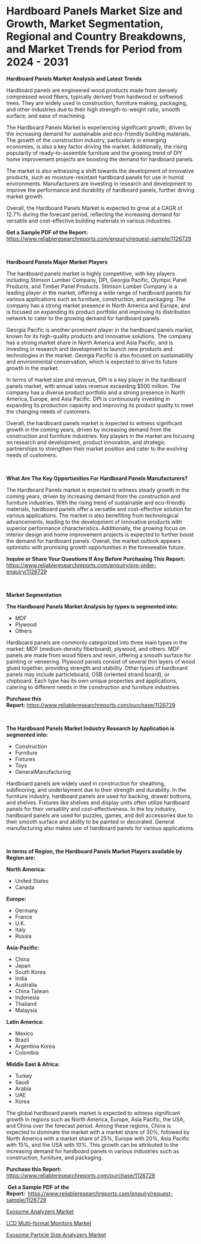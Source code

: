 <p><h1>Hardboard Panels Market Size and Growth, Market Segmentation, Regional and Country Breakdowns, and Market Trends for Period from 2024 -  2031</h1></p><p><strong>Hardboard Panels Market Analysis and Latest Trends</strong></p>
<p><p>Hardboard panels are engineered wood products made from densely compressed wood fibers, typically derived from hardwood or softwood trees. They are widely used in construction, furniture making, packaging, and other industries due to their high strength-to-weight ratio, smooth surface, and ease of machining.</p><p>The Hardboard Panels Market is experiencing significant growth, driven by the increasing demand for sustainable and eco-friendly building materials. The growth of the construction industry, particularly in emerging economies, is also a key factor driving the market. Additionally, the rising popularity of ready-to-assemble furniture and the growing trend of DIY home improvement projects are boosting the demand for hardboard panels.</p><p>The market is also witnessing a shift towards the development of innovative products, such as moisture-resistant hardboard panels for use in humid environments. Manufacturers are investing in research and development to improve the performance and durability of hardboard panels, further driving market growth.</p><p>Overall, the Hardboard Panels Market is expected to grow at a CAGR of 12.7% during the forecast period, reflecting the increasing demand for versatile and cost-effective building materials in various industries.</p></p>
<p><strong>Get a Sample PDF of the Report:&nbsp;</strong> <a href="https://www.reliableresearchreports.com/enquiry/request-sample/1126729">https://www.reliableresearchreports.com/enquiry/request-sample/1126729</a></p>
<p>&nbsp;</p>
<p><strong>Hardboard Panels Major Market Players</strong></p>
<p><p>The hardboard panels market is highly competitive, with key players including Stimson Lumber Company, DPI, Georgia Pacific, Olympic Panel Products, and Timber Panel Products. Stimson Lumber Company is a leading player in the market, offering a wide range of hardboard panels for various applications such as furniture, construction, and packaging. The company has a strong market presence in North America and Europe, and is focused on expanding its product portfolio and improving its distribution network to cater to the growing demand for hardboard panels.</p><p>Georgia Pacific is another prominent player in the hardboard panels market, known for its high-quality products and innovative solutions. The company has a strong market share in North America and Asia Pacific, and is investing in research and development to launch new products and technologies in the market. Georgia Pacific is also focused on sustainability and environmental conservation, which is expected to drive its future growth in the market.</p><p>In terms of market size and revenue, DPI is a key player in the hardboard panels market, with annual sales revenue exceeding $500 million. The company has a diverse product portfolio and a strong presence in North America, Europe, and Asia Pacific. DPI is continuously investing in expanding its production capacity and improving its product quality to meet the changing needs of customers.</p><p>Overall, the hardboard panels market is expected to witness significant growth in the coming years, driven by increasing demand from the construction and furniture industries. Key players in the market are focusing on research and development, product innovation, and strategic partnerships to strengthen their market position and cater to the evolving needs of customers.</p></p>
<p>&nbsp;</p>
<p><strong>What Are The Key Opportunities For Hardboard Panels Manufacturers?</strong></p>
<p><p>The Hardboard Panels market is expected to witness steady growth in the coming years, driven by increasing demand from the construction and furniture industries. With the rising trend of sustainable and eco-friendly materials, hardboard panels offer a versatile and cost-effective solution for various applications. The market is also benefiting from technological advancements, leading to the development of innovative products with superior performance characteristics. Additionally, the growing focus on interior design and home improvement projects is expected to further boost the demand for hardboard panels. Overall, the market outlook appears optimistic with promising growth opportunities in the foreseeable future.</p></p>
<p><strong>Inquire or Share Your Questions If Any Before Purchasing This Report:</strong> <a href="https://www.reliableresearchreports.com/enquiry/pre-order-enquiry/1126729">https://www.reliableresearchreports.com/enquiry/pre-order-enquiry/1126729</a></p>
<p>&nbsp;</p>
<p><strong>Market Segmentation</strong></p>
<p><strong>The Hardboard Panels Market Analysis by types is segmented into:</strong></p>
<p><ul><li>MDF</li><li>Plywood</li><li>Others</li></ul></p>
<p><p>Hardboard panels are commonly categorized into three main types in the market: MDF (medium-density fiberboard), plywood, and others. MDF panels are made from wood fibers and resin, offering a smooth surface for painting or veneering. Plywood panels consist of several thin layers of wood glued together, providing strength and stability. Other types of hardboard panels may include particleboard, OSB (oriented strand board), or chipboard. Each type has its own unique properties and applications, catering to different needs in the construction and furniture industries.</p></p>
<p><strong>Purchase this Report:&nbsp;</strong><a href="https://www.reliableresearchreports.com/purchase/1126729">https://www.reliableresearchreports.com/purchase/1126729</a></p>
<p>&nbsp;</p>
<p><strong>The Hardboard Panels Market Industry Research by Application is segmented into:</strong></p>
<p><ul><li>Construction</li><li>Furniture</li><li>Fixtures</li><li>Toys</li><li>GeneralManufacturing</li></ul></p>
<p><p>Hardboard panels are widely used in construction for sheathing, subflooring, and underlayment due to their strength and durability. In the furniture industry, hardboard panels are used for backing, drawer bottoms, and shelves. Fixtures like shelves and display units often utilize hardboard panels for their versatility and cost-effectiveness. In the toy industry, hardboard panels are used for puzzles, games, and doll accessories due to their smooth surface and ability to be painted or decorated. General manufacturing also makes use of hardboard panels for various applications.</p></p>
<p>&nbsp;</p>
<p><strong>In terms of Region, the Hardboard Panels Market Players available by Region are:</strong></p>
<p>
    <p> <strong> North America: </strong>
        <ul>
            <li>United States</li>
            <li>Canada</li>
        </ul>
        </p> 
    <p> <strong> Europe: </strong>
        <ul>
            <li>Germany</li>
            <li>France</li>
            <li>U.K.</li>
            <li>Italy</li>
            <li>Russia</li>
        </ul>
        </p> 
    <p> <strong> Asia-Pacific: </strong>
        <ul>
            <li>China</li>
            <li>Japan</li>
            <li>South Korea</li>
            <li>India</li>
            <li>Australia</li>
            <li>China Taiwan</li>
            <li>Indonesia</li>
            <li>Thailand</li>
            <li>Malaysia</li>
        </ul>
        </p> 
    <p> <strong> Latin America: </strong>
        <ul>
            <li>Mexico</li>
            <li>Brazil</li>
            <li>Argentina Korea</li>
            <li>Colombia</li>
        </ul>
        </p> 
    <p> <strong> Middle East & Africa: </strong>
        <ul>
            <li>Turkey</li>
            <li>Saudi</li>
            <li>Arabia</li>
            <li>UAE</li>
            <li>Korea</li>
        </ul>
    </p>
    </p>
<p><p>The global hardboard panels market is expected to witness significant growth in regions such as North America, Europe, Asia Pacific, the USA, and China over the forecast period. Among these regions, China is expected to dominate the market with a market share of 30%, followed by North America with a market share of 25%, Europe with 20%, Asia Pacific with 15%, and the USA with 10%. This growth can be attributed to the increasing demand for hardboard panels in various industries such as construction, furniture, and packaging.</p></p>
<p><strong>Purchase this Report: </strong><a href="https://www.reliableresearchreports.com/purchase/1126729">https://www.reliableresearchreports.com/purchase/1126729</a></p>
<p>&nbsp;<strong>Get a Sample PDF of the Report:&nbsp;&nbsp;</strong><a href="https://www.reliableresearchreports.com/enquiry/request-sample/1126729">https://www.reliableresearchreports.com/enquiry/request-sample/1126729</a></p>
<p><strong></strong></p>
<p><p><a href="https://view.publitas.com/reportprime-1/exosome-analyzers-market-size-evaluating-its-market-trends-growth-and-projections-2023-2030/">Exosome Analyzers Market</a></p><p><a href="https://view.publitas.com/reportprime-1/lcd-multi-format-monitors-market-research-report-provides-critical-insights-that-can-help-shape-business-development-and-investment-strategies/">LCD Multi-format Monitors Market</a></p><p><a href="https://view.publitas.com/reportprime-1/exosome-particle-size-analyzers-market-research-report-provides-critical-insights-that-can-help-shape-business-development-and-investment-strategies/">Exosome Particle Size Analyzers Market</a></p></p>